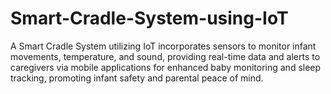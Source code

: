 # Smart-Cradle-System-using-IoT
A Smart Cradle System utilizing IoT incorporates sensors to monitor infant movements, temperature, and sound, providing real-time data and alerts to caregivers via mobile applications for enhanced baby monitoring and sleep tracking, promoting infant safety and parental peace of mind.
